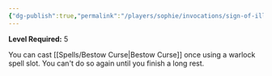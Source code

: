 ```yaml
---
{"dg-publish":true,"permalink":"/players/sophie/invocations/sign-of-ill-omen/"}
---
```


**Level Required:** 5  


You can cast [[Spells/Bestow Curse\|Bestow Curse]] once using a warlock spell slot. You can't do so again until you finish a long rest.